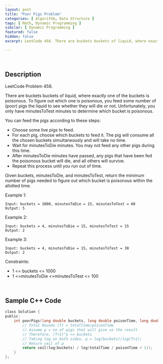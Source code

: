 ```yaml
---
layout: post
title: "Poor Pigs Problem"
categories: [ Algorithm, Data Structure ]
tags: [ Math, Dynamic Programming ]
similar: [ Dynamic Programming ]
featured: false
hidden: false
excerpt: LeetCode 458. There are buckets buckets of liquid, where exactly one of the buckets is poisonous. To figure out which one is poisonous, you feed some number of (poor) pigs the liquid to see whether they will die or not. Unfortunately, you only have minutesToTest minutes to determine which bucket is poisonous.

---
```


<br />

## Description

LeetCode Problem 458.

There are buckets buckets of liquid, where exactly one of the buckets is poisonous. To figure out which one is poisonous, you feed some number of (poor) pigs the liquid to see whether they will die or not. Unfortunately, you only have minutesToTest minutes to determine which bucket is poisonous.

You can feed the pigs according to these steps:
* Choose some live pigs to feed.
* For each pig, choose which buckets to feed it. The pig will consume all the chosen buckets simultaneously and will take no time.
* Wait for minutesToDie minutes. You may not feed any other pigs during this time.
* After minutesToDie minutes have passed, any pigs that have been fed the poisonous bucket will die, and all others will survive.
* Repeat this process until you run out of time.

Given buckets, minutesToDie, and minutesToTest, return the minimum number of pigs needed to figure out which bucket is poisonous within the allotted time.

Example 1:
```
Input: buckets = 1000, minutesToDie = 15, minutesToTest = 60
Output: 5
```

Example 2:
```
Input: buckets = 4, minutesToDie = 15, minutesToTest = 15
Output: 2
```

Example 3:
```
Input: buckets = 4, minutesToDie = 15, minutesToTest = 30
Output: 2
```

Constraints:
* 1 <= buckets <= 1000
* 1 <=minutesToDie <=minutesToTest <= 100

<br />

## Sample C++ Code


```c
class Solution {
public:
    int poorPigs(long double buckets, long double poisonTime, long double totalTime) {
    	// Total Rounds (T) = totalTime/poisonTime
        // Assume p = no of pigs that will give us the result
        // Therefore, (T+1)^p >= buckets
        // Taking log on both sides, p = log(buckets)/log(T+1);
        // Return ceil of p 
        return ceil(log(buckets) / log(totalTime / poisonTime + 1));
    }
};
```


